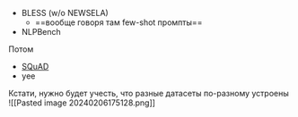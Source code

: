 - BLESS (w/o NEWSELA)
	- ==вообще говоря там few-shot промпты==
- NLPBench

Потом
- [SQuAD](https://rajpurkar.github.io/SQuAD-explorer/)
- yee

Кстати, нужно будет учесть, что разные датасеты по-разному устроены
![[Pasted image 20240206175128.png]]